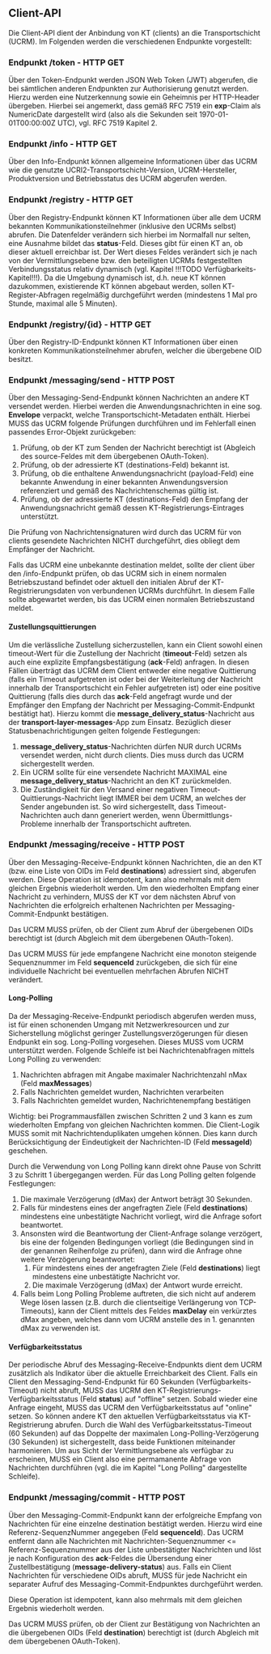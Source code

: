 ## Client-API
Die Client-API dient der Anbindung von KT (clients) an die Transportschicht (UCRM).
Im Folgenden werden die verschiedenen Endpunkte vorgestellt:

### Endpunkt /token - HTTP GET
Über den Token-Endpunkt werden JSON Web Token (JWT) abgerufen, die bei sämtlichen anderen Endpunkten zur Authorisierung genutzt werden. Hierzu werden eine Nutzerkennung sowie ein Geheimnis per HTTP-Header übergeben.
Hierbei sei angemerkt, dass gemäß RFC 7519 ein **exp**-Claim als NumericDate dargestellt wird (also als die Sekunden seit 1970-01-01T00:00:00Z UTC), vgl. RFC 7519 Kapitel 2.

### Endpunkt /info - HTTP GET
Über den Info-Endpunkt können allgemeine Informationen über das UCRM wie die genutzte UCRI2-Transportschicht-Version, UCRM-Hersteller, Produktversion und Betriebsstatus des UCRM abgerufen werden.

### Endpunkt /registry - HTTP GET
Über den Registry-Endpunkt können KT Informationen über alle dem UCRM bekannten Kommunikationsteilnehmer (inklusive den UCRMs selbst) abrufen. Die Datenfelder verändern sich hierbei im Normalfall nur selten, eine Ausnahme bildet das **status**-Feld. Dieses gibt für einen KT an, ob dieser aktuell erreichbar ist. Der Wert dieses Feldes verändert sich je nach von der Vermittlungsebene bzw. den beteiligten UCRMs festgestellten Verbindungsstatus relativ dynamisch (vgl. Kapitel !!!TODO Verfügbarkeits-Kapitel!!!).
Da die Umgebung dynamisch ist, d.h. neue KT können dazukommen, existierende KT können abgebaut werden, sollen KT-Register-Abfragen regelmäßig durchgeführt werden (mindestens 1 Mal pro Stunde, maximal alle 5 Minuten).

### Endpunkt /registry/{id} - HTTP GET
Über den Registry-ID-Endpunkt können KT Informationen über einen konkreten Kommunikationsteilnehmer abrufen, welcher die übergebene OID besitzt.

### Endpunkt /messaging/send - HTTP POST
Über den Messaging-Send-Endpunkt können Nachrichten an andere KT versendet werden. Hierbei werden die Anwendungsnachrichten in eine sog. **Envelope** verpackt, welche Transportschicht-Metadaten enthält. Hierbei MUSS das UCRM folgende Prüfungen durchführen und im Fehlerfall einen passendes Error-Objekt zurückgeben:
1. Prüfung, ob der KT zum Senden der Nachricht berechtigt ist (Abgleich des source-Feldes mit dem übergebenen OAuth-Token).
2. Prüfung, ob der adressierte KT (destinations-Feld) bekannt ist.
3. Prüfung, ob die enthaltene Anwendungsnachricht (payload-Feld) eine bekannte Anwendung in einer bekannten Anwendungsversion referenziert und gemäß des Nachrichtenschemas gültig ist.
4. Prüfung, ob der adressierte KT (destinations-Feld) den Empfang der Anwendungsnachricht gemäß dessen KT-Registrierungs-Eintrages unterstützt.

Die Prüfung von Nachrichtensignaturen wird durch das UCRM für von clients gesendete Nachrichten NICHT durchgeführt, dies obliegt dem Empfänger der Nachricht.

Falls das UCRM eine unbekannte destination meldet, sollte der client über den /info-Endpunkt prüfen, ob das UCRM sich in einem normalen Betriebszustand befindet oder aktuell den initialen Abruf der KT-Registrierungsdaten von verbundenen UCRMs durchführt. In diesem Falle sollte abgewartet werden, bis das UCRM einen normalen Betriebszustand meldet.

#### Zustellungsquittierungen
Um die verlässliche Zustellung sicherzustellen, kann ein Client sowohl einen timeout-Wert für die Zustellung der Nachricht (**timeout**-Feld) setzen als auch eine explizite Empfangsbestätigung (**ack**-Feld) anfragen. In diesen Fällen überträgt das UCRM dem Client entweder eine negative Quittierung (falls ein Timeout aufgetreten ist oder bei der Weiterleitung der Nachricht innerhalb der Transportschicht ein Fehler aufgetreten ist) oder eine positive Quittierung (falls dies durch das **ack**-Feld angefragt wurde und der Empfänger den Empfang der Nachricht per Messaging-Commit-Endpunkt bestätigt hat). Hierzu kommt die **message_delivery_status**-Nachricht aus der **transport-layer-messages**-App zum Einsatz.
Bezüglich dieser Statusbenachrichtigungen gelten folgende Festlegungen:
1. **message_delivery_status**-Nachrichten dürfen NUR durch UCRMs versendet werden, nicht durch clients. Dies muss durch das UCRM sichergestellt werden.
2. Ein UCRM sollte für eine versendete Nachricht MAXIMAL eine  **message_delivery_status**-Nachricht an den KT zurückmelden.
3. Die Zuständigkeit für den Versand einer negativen Timeout-Quittierungs-Nachricht liegt IMMER bei dem UCRM, an welches der Sender angebunden ist. So wird sichergestellt, dass Timeout-Nachrichten auch dann generiert werden, wenn Übermittlungs-Probleme innerhalb der Transportschicht auftreten.

### Endpunkt /messaging/receive - HTTP POST
Über den Messaging-Receive-Endpunkt können Nachrichten, die an den KT (bzw. eine Liste von OIDs im Feld **destinations**) adressiert sind, abgerufen werden. Diese Operation ist idempotent, kann also mehrmals mit dem gleichen Ergebnis wiederholt werden.
Um den wiederholten Empfang einer Nachricht zu verhindern, MUSS der KT vor dem nächsten Abruf von Nachrichten die erfolgreich erhaltenen Nachrichten per Messaging-Commit-Endpunkt bestätigen.

Das UCRM MUSS prüfen, ob der Client zum Abruf der übergebenen OIDs berechtigt ist (durch Abgleich mit dem übergebenen OAuth-Token).

Das UCRM MUSS für jede empfangene Nachricht eine monoton steigende Sequenznummer im Feld **sequenceId** zurückgeben, die sich für eine individuelle Nachricht bei eventuellen mehrfachen Abrufen NICHT verändert.
#### Long-Polling
Da der Messaging-Receive-Endpunkt periodisch abgerufen werden muss, ist für einen schonenden Umgang mit Netzwerkresourcen und zur Sicherstellung möglichst geringer Zustellungsverzögerungen für diesen Endpunkt ein sog. Long-Polling vorgesehen. Dieses MUSS vom UCRM unterstützt werden.
Folgende Schleife ist bei Nachrichtenabfragen mittels Long Polling zu verwenden:

1. Nachrichten abfragen mit Angabe maximaler Nachrichtenzahl nMax (Feld **maxMessages**)
2. Falls Nachrichten gemeldet wurden, Nachrichten verarbeiten
3. Falls Nachrichten gemeldet wurden, Nachrichtenempfang bestätigen

Wichtig: bei Programmausfällen zwischen Schritten 2 und 3 kann es zum wiederholten Empfang von gleichen Nachrichten kommen. Die Client-Logik MUSS somit mit Nachrichtenduplikaten umgehen können. Dies kann durch Berücksichtigung der Eindeutigkeit der Nachrichten-ID (Feld **messageId**) geschehen.

Durch die Verwendung von Long Polling kann direkt ohne Pause von Schritt 3 zu Schritt 1 übergegangen werden. Für das Long Polling gelten folgende Festlegungen:
1. Die maximale Verzögerung (dMax) der Antwort beträgt 30 Sekunden.
2. Falls für mindestens eines der angefragten Ziele (Feld **destinations**) mindestens eine unbestätigte Nachricht vorliegt, wird die Anfrage sofort beantwortet.
3. Ansonsten wird die Beantwortung der Client-Anfrage solange verzögert, bis eine der folgenden Bedingungen vorliegt (die Bedingungen sind in der genannen Reihenfolge zu prüfen), dann wird die Anfrage ohne weitere Verzögerung beantwortet:
   1. Für mindestens eines der angefragten Ziele (Feld **destinations**) liegt mindestens eine unbestätigte Nachricht vor.
   2. Die maximale Verzögerung (dMax) der Antwort wurde erreicht.
4. Falls beim Long Polling Probleme auftreten, die sich nicht auf anderem Wege lösen lassen (z.B. durch die clientseitige Verlängerung von TCP-Timeouts), kann der Client mittels des Feldes **maxDelay** ein verkürztes dMax angeben, welches dann vom UCRM anstelle des in 1. genannten dMax zu verwenden ist.

#### Verfügbarkeitsstatus
Der periodische Abruf des Messaging-Receive-Endpunkts dient dem UCRM zusätzlich als Indikator über die aktuelle Erreichbarkeit des Client. Falls ein Client den Messaging-Send-Endpunkt für 60 Sekunden (Verfügbarkeits-Timeout) nicht abruft, MUSS das UCRM den KT-Registrierungs-Verfügbarkeitsstatus (Feld **status**) auf "offline" setzen. Sobald wieder eine Anfrage eingeht, MUSS das UCRM den Verfügbarkeitsstatus auf "online" setzen.
So können andere KT den aktuellen Verfügbarkeitsstatus via KT-Registrierung abrufen. Durch die Wahl des Verfügbarkeitsstatus-Timeout (60 Sekunden) auf das Doppelte der maximalen Long-Polling-Verzögerung (30 Sekunden) ist sichergestellt, dass beide Funktionen miteinander harmonieren.
Um aus Sicht der Vermittlungsebene als verfügbar zu erscheinen, MUSS ein Client also eine permamanente Abfrage von Nachrichten durchführen (vgl. die im Kapitel "Long Polling" dargestellte Schleife).

### Endpunkt /messaging/commit - HTTP POST
Über den Messaging-Commit-Endpunkt kann der erfolgreiche Empfang von Nachrichten für eine einzelne destination bestätigt werden. Hierzu wird eine Referenz-SequenzNummer angegeben (Feld **sequenceId**).
Das UCRM entfernt dann alle Nachrichten mit Nachrichten-Sequenznummer <= Referenz-Sequenznummer aus der Liste unbestätigter Nachrichten und löst je nach Konfiguration des **ack**-Feldes die Übersendung einer Zustellbestätigung (**message-delivery-status**) aus.
Falls ein Client Nachrichten für verschiedene OIDs abruft, MUSS für jede Nachricht ein separater Aufruf des Messaging-Commit-Endpunktes durchgeführt werden.

Diese Operation ist idempotent, kann also mehrmals mit dem gleichen Ergebnis wiederholt werden.

Das UCRM MUSS prüfen, ob der Client zur Bestätigung von Nachrichten an die übergebenen OIDs (Feld **destination**) berechtigt ist (durch Abgleich mit dem übergebenen OAuth-Token).


